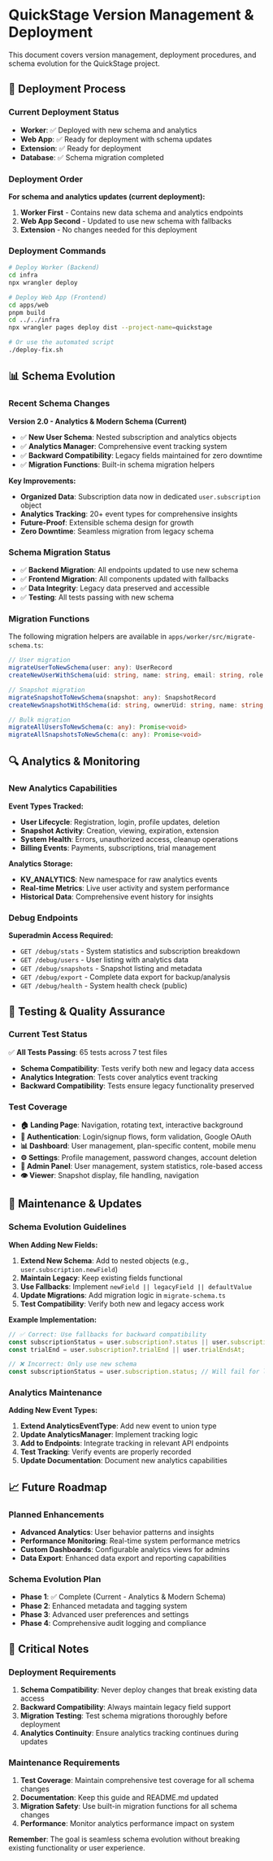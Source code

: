 # QuickStage Version Management & Deployment

This document covers version management, deployment procedures, and schema evolution for the QuickStage project.

## 🚀 Deployment Process

### **Current Deployment Status**

- **Worker**: ✅ Deployed with new schema and analytics
- **Web App**: ✅ Ready for deployment with schema updates
- **Extension**: ✅ Ready for deployment
- **Database**: ✅ Schema migration completed

### **Deployment Order**

**For schema and analytics updates (current deployment):**
1. **Worker First** - Contains new data schema and analytics endpoints
2. **Web App Second** - Updated to use new schema with fallbacks
3. **Extension** - No changes needed for this deployment

### **Deployment Commands**

```bash
# Deploy Worker (Backend)
cd infra
npx wrangler deploy

# Deploy Web App (Frontend)
cd apps/web
pnpm build
cd ../../infra
npx wrangler pages deploy dist --project-name=quickstage

# Or use the automated script
./deploy-fix.sh
```

## 📊 Schema Evolution

### **Recent Schema Changes**

**Version 2.0 - Analytics & Modern Schema (Current)**
- ✅ **New User Schema**: Nested subscription and analytics objects
- ✅ **Analytics Manager**: Comprehensive event tracking system
- ✅ **Backward Compatibility**: Legacy fields maintained for zero downtime
- ✅ **Migration Functions**: Built-in schema migration helpers

**Key Improvements:**
- **Organized Data**: Subscription data now in dedicated `user.subscription` object
- **Analytics Tracking**: 20+ event types for comprehensive insights
- **Future-Proof**: Extensible schema design for growth
- **Zero Downtime**: Seamless migration from legacy schema

### **Schema Migration Status**

- ✅ **Backend Migration**: All endpoints updated to use new schema
- ✅ **Frontend Migration**: All components updated with fallbacks
- ✅ **Data Integrity**: Legacy data preserved and accessible
- ✅ **Testing**: All tests passing with new schema

### **Migration Functions**

The following migration helpers are available in `apps/worker/src/migrate-schema.ts`:

```typescript
// User migration
migrateUserToNewSchema(user: any): UserRecord
createNewUserWithSchema(uid: string, name: string, email: string, role: string, plan: string, password?: string, googleId?: string): UserRecord

// Snapshot migration
migrateSnapshotToNewSchema(snapshot: any): SnapshotRecord
createNewSnapshotWithSchema(id: string, ownerUid: string, name: string, expiryDays: number, password?: string, isPublic?: boolean): SnapshotRecord

// Bulk migration
migrateAllUsersToNewSchema(c: any): Promise<void>
migrateAllSnapshotsToNewSchema(c: any): Promise<void>
```

## 🔍 Analytics & Monitoring

### **New Analytics Capabilities**

**Event Types Tracked:**
- **User Lifecycle**: Registration, login, profile updates, deletion
- **Snapshot Activity**: Creation, viewing, expiration, extension
- **System Health**: Errors, unauthorized access, cleanup operations
- **Billing Events**: Payments, subscriptions, trial management

**Analytics Storage:**
- **KV_ANALYTICS**: New namespace for raw analytics events
- **Real-time Metrics**: Live user activity and system performance
- **Historical Data**: Comprehensive event history for insights

### **Debug Endpoints**

**Superadmin Access Required:**
- `GET /debug/stats` - System statistics and subscription breakdown
- `GET /debug/users` - User listing with analytics data
- `GET /debug/snapshots` - Snapshot listing and metadata
- `GET /debug/export` - Complete data export for backup/analysis
- `GET /debug/health` - System health check (public)

## 🧪 Testing & Quality Assurance

### **Current Test Status**

✅ **All Tests Passing**: 65 tests across 7 test files
- **Schema Compatibility**: Tests verify both new and legacy data access
- **Analytics Integration**: Tests cover analytics event tracking
- **Backward Compatibility**: Tests ensure legacy functionality preserved

### **Test Coverage**

- **🏠 Landing Page**: Navigation, rotating text, interactive background
- **🔐 Authentication**: Login/signup flows, form validation, Google OAuth
- **📊 Dashboard**: User management, plan-specific content, mobile menu
- **⚙️ Settings**: Profile management, password changes, account deletion
- **👑 Admin Panel**: User management, system statistics, role-based access
- **👁️ Viewer**: Snapshot display, file handling, navigation

## 🔧 Maintenance & Updates

### **Schema Evolution Guidelines**

**When Adding New Fields:**
1. **Extend New Schema**: Add to nested objects (e.g., `user.subscription.newField`)
2. **Maintain Legacy**: Keep existing fields functional
3. **Use Fallbacks**: Implement `newField || legacyField || defaultValue`
4. **Update Migrations**: Add migration logic in `migrate-schema.ts`
5. **Test Compatibility**: Verify both new and legacy access work

**Example Implementation:**
```typescript
// ✅ Correct: Use fallbacks for backward compatibility
const subscriptionStatus = user.subscription?.status || user.subscriptionStatus || 'none';
const trialEnd = user.subscription?.trialEnd || user.trialEndsAt;

// ❌ Incorrect: Only use new schema
const subscriptionStatus = user.subscription.status; // Will fail for legacy users
```

### **Analytics Maintenance**

**Adding New Event Types:**
1. **Extend AnalyticsEventType**: Add new event to union type
2. **Update AnalyticsManager**: Implement tracking logic
3. **Add to Endpoints**: Integrate tracking in relevant API endpoints
4. **Test Tracking**: Verify events are properly recorded
5. **Update Documentation**: Document new analytics capabilities

## 📈 Future Roadmap

### **Planned Enhancements**

- **Advanced Analytics**: User behavior patterns and insights
- **Performance Monitoring**: Real-time system performance metrics
- **Custom Dashboards**: Configurable analytics views for admins
- **Data Export**: Enhanced data export and reporting capabilities

### **Schema Evolution Plan**

- **Phase 1**: ✅ Complete (Current - Analytics & Modern Schema)
- **Phase 2**: Enhanced metadata and tagging system
- **Phase 3**: Advanced user preferences and settings
- **Phase 4**: Comprehensive audit logging and compliance

## 🚨 Critical Notes

### **Deployment Requirements**

1. **Schema Compatibility**: Never deploy changes that break existing data access
2. **Backward Compatibility**: Always maintain legacy field support
3. **Migration Testing**: Test schema migrations thoroughly before deployment
4. **Analytics Continuity**: Ensure analytics tracking continues during updates

### **Maintenance Requirements**

1. **Test Coverage**: Maintain comprehensive test coverage for all schema changes
2. **Documentation**: Keep this guide and README.md updated
3. **Migration Safety**: Use built-in migration functions for all schema changes
4. **Performance**: Monitor analytics performance impact on system

**Remember**: The goal is seamless schema evolution without breaking existing functionality or user experience.
